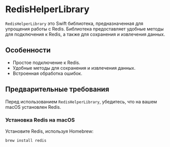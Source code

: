 # RedisHelperLibrary

`RedisHelperLibrary` это Swift библиотека, предназначенная для упрощения работы с Redis. Библиотека предоставляет удобные методы для подключения к Redis, а также для сохранения и извлечения данных.

## Особенности
- Простое подключение к Redis.
- Удобные методы для сохранения и извлечения данных.
- Встроенная обработка ошибок.

## Предварительные требования
Перед использованием `RedisHelperLibrary`, убедитесь, что на вашем macOS установлен Redis.

### Установка Redis на macOS
Установите Redis, используя Homebrew:
```bash
brew install redis
